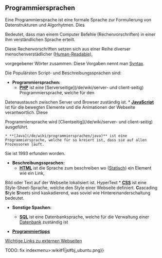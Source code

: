 ## Programmiersprachen
Eine Programmiersprache ist eine formale Sprache zur Formulierung von Datenstrukturen und Algorhytmen. Dies

 Bedeutet, dass man einem Computer Befehle (Rechenvorschriften) in einer Ihm verständlichen Sprache erteilt.


Diese Rechenvorschriften setzen sich aus einer Reihe diverser menschenverstädlicher ([Human-Readable](/de/wiki/human-readable)),

 
vorgegebener Wörter zusammen. Diese Vorgaben nennt man [Syntax](/de/wiki/syntax).





Die Populärsten Script- und Beschreibungssprachen sind:





  * **Programmiersprachen:**
    * **[PHP](/de/wiki/programmiersprachen/php)** ist eine [Serverseitige](/de/wiki/server- und client-seitig) Programmiersprache, welche für den

 Datenaustausch zwischen Server und Browser zuständig ist.
    * **[JavaScript](/de/wiki/programmiersprachen/javascript)** ist für die bewegten Elemente und die Animationen der Webseite  verantwortlich. Diese 

 Programmiersprache wird [Clientseitig](/de/wiki/server- und client-seitig) ausgeführt.


    * **[Java](/de/wiki/programmiersprachen/java)** ist eine Programmiersprache, welche für so kreiert ist, dass sie auf allen Prozessoren läuft.

 Sie ist 1993 erfunden worden. 

 


  * **Beschreibungssprachen:**
    * **[HTML](/de/wiki/programmiersprachen/html)** ist die Sprache zum beschreiben wo ([Statisch](/de/wiki/statik/dynamik)) ein Element wie ein Link,

 Bild oder Text auf der Webseite lokalisiert ist. HyperText
    * **[CSS](/de/wiki/programmiersprachen/css)** ist eine Style-Sheet-Sprache, welche den Style einer Webseite definiert. **C**ascading **S**tyle **S**heets sind kaskadierend, was soviel wie Hintereinanderschaltung bedeutet.

 


  * **Sonstige Spachen:**
    * **[SQL](/de/wiki/programmiersprachen/datenbanken/sql)** ist eine Datenbanksprache, welche für die Verwaltung einer [Datenbank](/de/wiki/datenbank) zuständig ist

  * **[Programmiertipps](/de/wiki/programmiersprachen/programmiertipps)**

[Wichtige Links zu externen Webseiten](/de/wiki/links)

TODO: fix indexmenu>:wiki#1|js#bj_ubuntu.png}}
